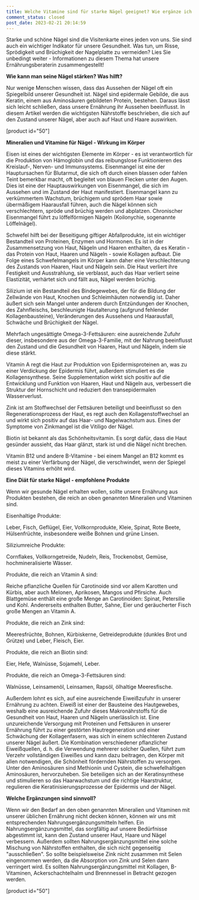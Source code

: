 ```yaml
---
title: Welche Vitamine sind für starke Nägel geeignet? Wie ergänze ich richtig?
comment_status: closed
post_date: 2023-02-21 20:14:59
---
```


<!-- wp:paragraph -->
<p>Starke und schöne Nägel sind die Visitenkarte eines jeden von uns. Sie&nbsp;sind auch ein wichtiger Indikator für unsere Gesundheit. Was tun, um Risse, Sprödigkeit und Brüchigkeit der Nagelplatte zu vermeiden? Lies Sie unbedingt weiter - Informationen zu diesem Thema hat unsere Ernährungsberaterin zusammengestellt!</p>
<!-- /wp:paragraph -->

<!-- wp:paragraph -->
<p><strong>Wie kann man seine Nägel stärken? Was hilft?</strong></p>
<!-- /wp:paragraph -->

<!-- wp:paragraph -->
<p>Nur wenige Menschen wissen, dass das Aussehen der Nägel oft ein Spiegelbild unserer Gesundheit ist. Nägel sind epidermale Gebilde, die aus Keratin, einem aus Aminosäuren gebildeten Protein, bestehen. Daraus lässt sich leicht schließen, dass unsere Ernährung ihr Aussehen beeinflusst. In diesem Artikel werden die wichtigsten Nährstoffe beschrieben, die sich auf den Zustand unserer Nägel, aber auch auf Haut und Haare auswirken.</p>
<!-- /wp:paragraph -->

<!-- wp:shortcode -->
[product id="50"]
<!-- /wp:shortcode -->

<!-- wp:paragraph -->
<p><strong>Mineralien und Vitamine für Nägel - Wirkung im Körper</strong></p>
<!-- /wp:paragraph -->

<!-- wp:paragraph -->
<p>Eisen ist eines der wichtigsten Elemente im Körper - es ist verantwortlich für die Produktion von Hämoglobin und das reibungslose Funktionieren des Kreislauf-, Nerven- und Immunsystems. Eisenmangel ist eine der Hauptursachen für Blutarmut, die sich oft durch einen blassen oder fahlen Teint bemerkbar macht, oft begleitet von blauen Flecken unter den Augen. Dies ist eine der Hauptauswirkungen von Eisenmangel, die sich im Aussehen und im Zustand der Haut manifestiert. Eisenmangel kann zu verkümmertem Wachstum, brüchigem und sprödem Haar sowie übermäßigem Haarausfall führen, auch die Nägel können sich verschlechtern, spröde und brüchig werden und abplatzen. Chronischer Eisenmangel führt zu löffelförmigen Nägeln (Koilonychie, sogenannte Löffelnägel).</p>
<!-- /wp:paragraph -->

<!-- wp:paragraph -->
<p>Schwefel hilft bei der Beseitigung giftiger Abfallprodukte, ist ein wichtiger Bestandteil von Proteinen, Enzymen und Hormonen. Es ist in der Zusammensetzung von Haut, Nägeln und Haaren enthalten, da es Keratin - das Protein von Haut, Haaren und Nägeln - sowie Kollagen aufbaut. Die Folge eines Schwefelmangels im Körper kann daher eine Verschlechterung des Zustands von Haaren, Haut und Nägeln sein. Die Haut verliert ihre Festigkeit und Ausstrahlung, sie verblasst, auch das Haar verliert seine Elastizität, verhärtet sich und fällt aus, Nägel werden brüchig.</p>
<!-- /wp:paragraph -->

<!-- wp:paragraph -->
<p>Silizium ist ein Bestandteil des Bindegewebes, der für die Bildung der Zellwände von Haut, Knochen und Schleimhäuten notwendig ist. Daher äußert sich sein Mangel unter anderem durch Entzündungen der Knochen, des Zahnfleischs, beschleunigte Hautalterung (aufgrund fehlender Kollagenbausteine), Veränderungen des Aussehens und Haarausfall, Schwäche und Brüchigkeit der Nägel.</p>
<!-- /wp:paragraph -->

<!-- wp:paragraph -->
<p>Mehrfach ungesättigte Omega-3-Fettsäuren: eine ausreichende Zufuhr dieser, insbesondere aus der Omega-3-Familie, mit der Nahrung beeinflusst den Zustand und die Gesundheit von Haaren, Haut und Nägeln, indem sie diese stärkt.</p>
<!-- /wp:paragraph -->

<!-- wp:paragraph -->
<p>Vitamin A regt die Haut zur Produktion von Epidermisproteinen an, was zu einer Verdickung der Epidermis führt, außerdem stimuliert es die Kollagensynthese. Seine Supplementation wirkt sich positiv auf die Entwicklung und Funktion von Haaren, Haut und Nägeln aus, verbessert die Struktur der Hornschicht und reduziert den transepidermalen Wasserverlust.</p>
<!-- /wp:paragraph -->

<!-- wp:paragraph -->
<p>Zink ist am Stoffwechsel der Fettsäuren beteiligt und beeinflusst so den Regenerationsprozess der Haut, es regt auch den Kollagenstoffwechsel an und wirkt sich positiv auf das Haar- und Nagelwachstum aus. Eines der Symptome von Zinkmangel ist die Vitiligo der Nägel.</p>
<!-- /wp:paragraph -->

<!-- wp:paragraph -->
<p>Biotin ist bekannt als das Schönheitsvitamin. Es sorgt dafür, dass die Haut gesünder aussieht, das Haar glänzt, stark ist und die Nägel nicht brechen.</p>
<!-- /wp:paragraph -->

<!-- wp:paragraph -->
<p>Vitamin B12 und andere B-Vitamine - bei einem Mangel an B12 kommt es meist zu einer Verfärbung der Nägel, die verschwindet, wenn der Spiegel dieses Vitamins erhöht wird.</p>
<!-- /wp:paragraph -->

<!-- wp:paragraph -->
<p><strong>Eine Diät für starke Nägel - empfohlene Produkte</strong></p>
<!-- /wp:paragraph -->

<!-- wp:paragraph -->
<p>Wenn wir gesunde Nägel erhalten wollen, sollte unsere Ernährung aus Produkten bestehen, die reich an oben genannten Mineralien und Vitaminen sind.</p>
<!-- /wp:paragraph -->

<!-- wp:paragraph -->
<p>Eisenhaltige Produkte:</p>
<!-- /wp:paragraph -->

<!-- wp:paragraph -->
<p>Leber, Fisch, Geflügel, Eier, Vollkornprodukte, Kleie, Spinat, Rote Beete, Hülsenfrüchte, insbesondere weiße Bohnen und grüne Linsen.</p>
<!-- /wp:paragraph -->

<!-- wp:paragraph -->
<p>Siliziumreiche Produkte:</p>
<!-- /wp:paragraph -->

<!-- wp:paragraph -->
<p>Cornflakes, Vollkorngetreide, Nudeln, Reis, Trockenobst, Gemüse, hochmineralisierte Wässer.</p>
<!-- /wp:paragraph -->

<!-- wp:paragraph -->
<p>Produkte, die reich an Vitamin A sind:</p>
<!-- /wp:paragraph -->

<!-- wp:paragraph -->
<p>Reiche pflanzliche Quellen für Carotinoide sind vor allem Karotten und Kürbis, aber auch Melonen, Aprikosen, Mangos und Pfirsiche. Auch Blattgemüse enthält eine große Menge an Carotinoiden: Spinat, Petersilie und Kohl. Andererseits enthalten Butter, Sahne, Eier und geräucherter Fisch große Mengen an Vitamin A.</p>
<!-- /wp:paragraph -->

<!-- wp:paragraph -->
<p>Produkte, die reich an Zink sind:</p>
<!-- /wp:paragraph -->

<!-- wp:paragraph -->
<p>Meeresfrüchte, Bohnen, Kürbiskerne, Getreideprodukte (dunkles Brot und Grütze) und Leber, Fleisch, Eier.</p>
<!-- /wp:paragraph -->

<!-- wp:paragraph -->
<p>Produkte, die reich an Biotin sind:</p>
<!-- /wp:paragraph -->

<!-- wp:paragraph -->
<p>Eier, Hefe, Walnüsse, Sojamehl, Leber.</p>
<!-- /wp:paragraph -->

<!-- wp:paragraph -->
<p>Produkte, die reich an Omega-3-Fettsäuren sind:</p>
<!-- /wp:paragraph -->

<!-- wp:paragraph -->
<p>Walnüsse, Leinsamenöl, Leinsamen, Rapsöl, ölhaltige Meeresfische.</p>
<!-- /wp:paragraph -->

<!-- wp:paragraph -->
<p>Außerdem lohnt es sich, auf eine ausreichende Eiweißzufuhr in unserer Ernährung zu achten. Eiweiß ist einer der Bausteine des Hautgewebes, weshalb eine ausreichende Zufuhr dieses Makronährstoffs für die Gesundheit von Haut, Haaren und Nägeln unerlässlich ist. Eine unzureichende Versorgung mit Proteinen und Fettsäuren in unserer Ernährung führt zu einer gestörten Hautregeneration und einer Schwächung der Kollagenfasern, was sich in einem schlechteren Zustand unserer Nägel äußert. Die Kombination verschiedener pflanzlicher Eiweißquellen, d. h. die Verwendung mehrerer solcher Quellen, führt zum Verzehr vollständigen Eiweißes und kann dazu beitragen, den Körper mit allen notwendigen, die Schönheit fördernden Nährstoffen zu versorgen. Unter den Aminosäuren sind Methionin und Cystein, die schwefelhaltigen Aminosäuren, hervorzuheben. Sie beteiligen sich an der Keratinsynthese und stimulieren so das Haarwachstum und die richtige Haarstruktur, regulieren die Keratinisierungsprozesse der Epidermis und der Nägel.</p>
<!-- /wp:paragraph -->

<!-- wp:paragraph -->
<p><strong>Welche Ergänzungen sind sinnvoll?</strong></p>
<!-- /wp:paragraph -->

<!-- wp:paragraph -->
<p>Wenn wir den Bedarf an den oben genannten Mineralien und Vitaminen mit unserer üblichen Ernährung nicht decken können, können wir uns mit entsprechenden Nahrungsergänzungsmitteln helfen. Ein Nahrungsergänzungsmittel, das sorgfältig auf unsere Bedürfnisse abgestimmt ist, kann den Zustand unserer Haut, Haare und Nägel verbessern. Außerdem sollten Nahrungsergänzungsmittel eine solche Mischung von Nährstoffen enthalten, die sich nicht gegenseitig "ausschließen". So sollte beispielsweise Zink nicht zusammen mit Selen eingenommen werden, da die Absorption von Zink und Selen dann verringert wird. Es sollten Nahrungsergänzungsmittel mit Kollagen, B-Vitaminen, Ackerschachtelhalm und Brennnessel in Betracht gezogen werden.</p>
<!-- /wp:paragraph -->

<!-- wp:shortcode -->
[product id="50"]
<!-- /wp:shortcode -->